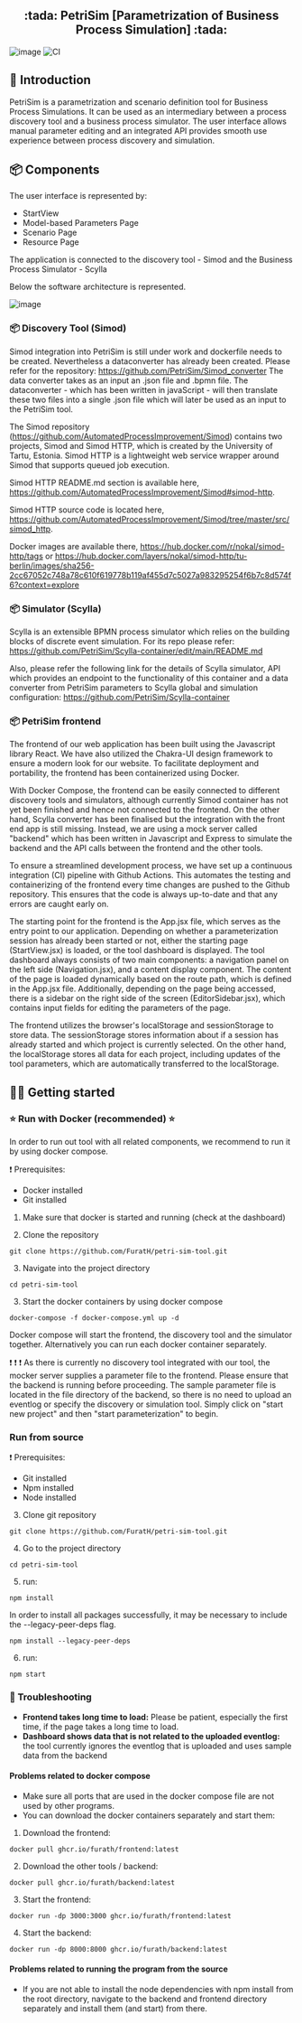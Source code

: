 
<h2 align="center">:tada: PetriSim [Parametrization of Business Process Simulation] :tada:</h2>

![image](doc/scenarioSceenshot.png)
![CI](https://github.com/PetriSim/petri-sim-tool/actions/workflows/CI.yml/badge.svg)



## :rocket: Introduction


PetriSim is a parametrization and scenario definition tool for Business Process Simulations.
It can be used as an intermediary between a process discovery tool and a business process simulator.
The user interface allows manual parameter editing and an integrated API provides smooth use experience between process discovery and simulation.




## 📦️ Components
The user interface is represented by: 
 - StartView
 - Model-based Parameters Page
 - Scenario Page
 - Resource Page
 
 The application is connected to the discovery tool - Simod and the Business Process Simulator - Scylla
 
 Below the software architecture is represented.

![image](https://user-images.githubusercontent.com/116650351/219905608-2426b477-2469-48eb-b0cd-48032be0797d.png)


### 📦️ Discovery Tool (Simod) 

Simod integration into PetriSim is still under work and dockerfile needs to be created.
Nevertheless a dataconverter has already been created. Please refer for the repository: https://github.com/PetriSim/Simod_converter
The data converter takes as an input an .json file and .bpmn file. The dataconverter - which has been written in javaScript - will then translate these two files into a single .json file which will later be used as an input to the PetriSim tool.

The Simod repository (https://github.com/AutomatedProcessImprovement/Simod) contains two projects, Simod and Simod HTTP, which is created by the University of Tartu, Estonia. Simod HTTP is a lightweight web service wrapper around Simod that supports queued job execution. 

Simod HTTP README.md section is available here, https://github.com/AutomatedProcessImprovement/Simod#simod-http.

Simod HTTP source code is located here, https://github.com/AutomatedProcessImprovement/Simod/tree/master/src/simod_http. 

Docker images are available there, https://hub.docker.com/r/nokal/simod-http/tags or https://hub.docker.com/layers/nokal/simod-http/tu-berlin/images/sha256-2cc67052c748a78c610f619778b119af455d7c5027a983295254f6b7c8d574f6?context=explore

### 📦️ Simulator (Scylla) 
Scylla is an extensible BPMN process simulator which relies on the building blocks of discrete event simulation. For its repo please refer: https://github.com/PetriSim/Scylla-container/edit/main/README.md

Also, please refer the following link for the details of Scylla simulator, API which provides an endpoint to the functionality of this container and a data converter from PetriSim parameters to Scylla global and simulation configuration:  https://github.com/PetriSim/Scylla-container

### 📦️ PetriSim frontend 
The frontend of our web application has been built using the Javascript library React. 
We have also utilized the Chakra-UI design framework to ensure a modern look for our website. 
To facilitate deployment and portability, the frontend has been containerized using Docker. 

With Docker Compose, the frontend can be easily connected to different discovery tools and simulators, although currently Simod container has not yet been finished and hence not connected to the frontend. On the other hand, Scylla converter has been finalised but the integration with the front end app is still missing. Instead, we are using a mock server called "backend" which has been written in Javascript and Express to simulate the backend and the API calls between the frontend and the other tools.

To ensure a streamlined development process, we have set up a continuous integration (CI) pipeline with Github Actions.
This automates the testing and containerizing of the frontend every time changes are pushed to the Github repository.
This ensures that the code is always up-to-date and that any errors are caught early on. 

The starting point for the frontend is the App.jsx file, which serves as the entry point to our application.
Depending on whether a parameterization session has already been started or not, either the starting page (StartView.jsx) is loaded, or the tool dashboard is displayed.
The tool dashboard always consists of two main components: a navigation panel on the left side (Navigation.jsx), and a content display component.
The content of the page is loaded dynamically based on the route path, which is defined in the App.jsx file.
Additionally, depending on the page being accessed, there is a sidebar on the right side of the screen (EditorSidebar.jsx), which contains input fields for editing the parameters of the page.

The frontend utilizes the browser's localStorage and sessionStorage to store data.
The sessionStorage stores information about if a session has already started and which project is currently selected.
On the other hand, the localStorage stores all data for each project, including updates of the tool parameters, which are automatically transferred to the localStorage.



## :technologist: Getting started 

### :star: Run with Docker (recommended) :star:
In order to run out tool with all related components, we recommend to run it by using docker compose.

:exclamation: Prerequisites:
- Docker installed
- Git installed

1. Make sure that docker is started and running (check at the dashboard)

2. Clone the repository
```console
git clone https://github.com/FuratH/petri-sim-tool.git
```

3. Navigate into the project directory
```console
cd petri-sim-tool 
```

3. Start the docker containers by using docker compose

```console
docker-compose -f docker-compose.yml up -d
```

Docker compose will start the frontend, the discovery tool and the simulator together.
Alternatively you can run each docker container separately.

:exclamation: :exclamation: :exclamation: As there is currently no discovery tool integrated with our tool, the mocker server supplies a parameter file to the frontend.
Please ensure that the backend is running before proceeding. The sample parameter file is located in the file directory of the backend, so there is no need to upload an eventlog or specify the discovery or simulation tool.
Simply click on "start new project" and then "start parameterization" to begin.

### Run from source

:exclamation: Prerequisites:
- Git installed
- Npm installed
- Node installed


3. Clone git repository

```console
git clone https://github.com/FuratH/petri-sim-tool.git 
```

4. Go to the project directory

```console
cd petri-sim-tool 
```

5. run: 

```console
npm install
```

In order to install all packages successfully, it may be necessary to include the --legacy-peer-deps flag.

```console
npm install --legacy-peer-deps
```


6. run:
```console
npm start
```

### 🚨 Troubleshooting 
* **Frontend takes long time to load:** Please be patient, especially the first time, if the page takes a long time to load.
* **Dashboard shows data that is not related to the uploaded eventlog:** the tool currently ignores the eventlog that is uploaded and uses sample data from the backend

#### Problems related to docker compose 
* Make sure all ports that are used in the docker compose file are not used by other programs.
* You can download the docker containers separately and start them:

1. Download the frontend:

```console
docker pull ghcr.io/furath/frontend:latest
```

2. Download the other tools / backend:

```console
docker pull ghcr.io/furath/backend:latest
```

3. Start the frontend:
```console
docker run -dp 3000:3000 ghcr.io/furath/frontend:latest
```

4. Start the backend: 
```console
docker run -dp 8000:8000 ghcr.io/furath/backend:latest
```

#### Problems related to running the program from the source
* If you are not able to install the node dependencies with npm install from the root directory, navigate to the backend and frontend directory separately and install them (and start) from there.

